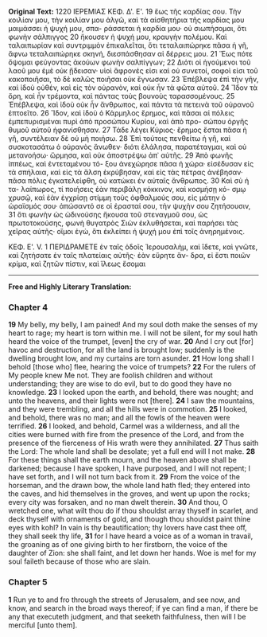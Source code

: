 **Original Text:**
1220 ΙΕΡΕΜΙΑΣ ΚΕΦ. Δ'. Ε'.
19 ἕως τῆς καρδίας σου. Τὴν κοιλίαν μου, τὴν κοιλίαν μου ἀλγῶ,
   καὶ τὰ αἰσθητήρια τῆς καρδίας μου μαιμάσσει ἡ ψυχή μου, σπα-
   ράσσεται ἡ καρδία μου· οὐ σιωπήσομαι, ὅτι φωνὴν σάλπιγγος
20 ἤκουσεν ἡ ψυχή μου, κραυγὴν πολέμου. Καὶ ταλαιπωρίαν καὶ
   συντριμμὸν ἐπικαλεῖται, ὅτι τεταλαιπώρηκε πᾶσα ἡ γῆ, ἄφνω
   τεταλαιπώρηκε σκηνή, διεσπάσθησαν αἱ δέρρεις μου.
21 Ἕως πότε ὄψομαι φεύγοντας ἀκούων φωνὴν σαλπίγγων;
22 Διότι οἱ ἡγούμενοι τοῦ λαοῦ μου ἐμὲ οὐκ ᾔδεισαν· υἱοὶ ἄφρονές
   εἰσι καὶ οὐ συνετοί, σοφοὶ εἰσι τοῦ κακοποιῆσαι, τὸ δὲ καλῶς
   ποιῆσαι οὐκ ἔγνωσαν.
23 Ἐπέβλεψα ἐπὶ τὴν γῆν, καὶ ἰδοὺ οὐθέν, καὶ εἰς τὸν οὐρανὸν,
   καὶ οὐκ ἦν τὰ φῶτα αὐτοῦ.
24 Ἴδον τὰ ὄρη, καὶ ἦν τρέμοντα, καὶ πάντας τοὺς βουνοὺς
   ταρασσομένους.
25 Ἐπέβλεψα, καὶ ἰδοὺ οὐκ ἦν ἄνθρωπος, καὶ πάντα τὰ πετεινὰ
   τοῦ οὐρανοῦ ἐπτοεῖτο.
26 Ἴδον, καὶ ἰδοὺ ὁ Κάρμηλος ἔρημος, καὶ πᾶσαι αἱ πόλεις
   ἐμπεπυρισμέναι πυρὶ ἀπὸ προσώπου Κυρίου, καὶ ἀπὸ προ-
   σώπου ὀργῆς θυμοῦ αὐτοῦ ἠφανίσθησαν.
27 Τάδε λέγει Κύριος· ἔρημος ἔσται πᾶσα ἡ γῆ, συντέλειαν δὲ οὐ
   μὴ ποιήσω.
28 Ἐπὶ τούτοις πενθείτω ἡ γῆ, καὶ συσκοτασάτω ὁ οὐρανὸς
   ἄνωθεν· διότι ἐλάλησα, παρατέταγμαι, καὶ οὐ μετανοήσω·
   ὥρμησα, καὶ οὐκ ἀποστρέψω ἀπ᾿ αὐτῆς.
29 Ἀπὸ φωνῆς ἱππέως, καὶ ἐντεταμένου τό-
   ξου ἀνεχώρησε πᾶσα ἡ χώρα· εἰσέδυσαν εἰς τὰ σπήλαια, καὶ
   εἰς τὰ ἄλση ἐκρύβησαν, καὶ εἰς τὰς πέτρας ἀνέβησαν· πᾶσα
   πόλις ἐγκατελείφθη, οὐ κατώκει ἐν αὐταῖς ἄνθρωπος.
30 Καὶ σὺ ἡ τα-
   λαίπωρος, τί ποιήσεις ἐὰν περιβάλῃ κόκκινον, καὶ κοσμήσῃ κό-
   σμῳ χρυσῷ, καὶ ἐὰν ἐγχρίσῃ στίμμη τοὺς ὀφθαλμούς σου, εἰς
   μάτην ὁ ὡραϊσμός σου· ἀπώσαντό σε οἱ ἐρασταί σου, τὴν ψυχὴν
   σου ζητήσουσιν,
31 ὅτι φωνὴν ὡς ὠδινούσης ἤκουσα τοῦ στεναγμοῦ
   σου, ὡς πρωτοτοκούσης, φωνὴ θυγατρὸς Σιὼν ἐκλυθήσεται, καὶ
   παρήσει τὰς χεῖρας αὐτῆς· οἴμοι ἐγὼ, ὅτι ἐκλείπει ἡ ψυχή μου
   ἐπὶ τοῖς ἀνηρημένοις.

ΚΕΦ. Ε'. V.
1  ΠΕΡΙΔΡΑΜΕΤΕ ἐν ταῖς ὁδοῖς Ἱερουσαλὴμ, καὶ ἴδετε, καὶ
   γνῶτε, καὶ ζητήσατε ἐν ταῖς πλατείαις αὐτῆς· ἐὰν εὕρητε ἄν-
   δρα, εἰ ἔστι ποιῶν κρίμα, καὶ ζητῶν πίστιν, καὶ ἵλεως ἔσομαι

---

**Free and Highly Literary Translation:**

### Chapter 4

**19** My belly, my belly, I am pained! And my soul doth make the senses of my heart to rage; my heart is torn within me. I will not be silent, for my soul hath heard the voice of the trumpet, [even] the cry of war.
**20** And I cry out [for] havoc and destruction, for all the land is brought low; suddenly is the dwelling brought low, and my curtains are torn asunder.
**21** How long shall I behold [those who] flee, hearing the voice of trumpets?
**22** For the rulers of My people knew Me not. They are foolish children and without understanding; they are wise to do evil, but to do good they have no knowledge.
**23** I looked upon the earth, and behold, there was nought; and unto the heavens, and their lights were not [there].
**24** I saw the mountains, and they were trembling, and all the hills were in commotion.
**25** I looked, and behold, there was no man; and all the fowls of the heaven were terrified.
**26** I looked, and behold, Carmel was a wilderness, and all the cities were burned with fire from the presence of the Lord, and from the presence of the fierceness of His wrath were they annihilated.
**27** Thus saith the Lord: The whole land shall be desolate; yet a full end will I not make.
**28** For these things shall the earth mourn, and the heaven above shall be darkened; because I have spoken, I have purposed, and I will not repent; I have set forth, and I will not turn back from it.
**29** From the voice of the horseman, and the drawn bow, the whole land hath fled; they entered into the caves, and hid themselves in the groves, and went up upon the rocks; every city was forsaken, and no man dwelt therein.
**30** And thou, O wretched one, what wilt thou do if thou shouldst array thyself in scarlet, and deck thyself with ornaments of gold, and though thou shouldst paint thine eyes with kohl? In vain is thy beautification; thy lovers have cast thee off, they shall seek thy life,
**31** for I have heard a voice as of a woman in travail, the groaning as of one giving birth to her firstborn, the voice of the daughter of Zion: she shall faint, and let down her hands. Woe is me! for my soul faileth because of those who are slain.

### Chapter 5

**1** Run ye to and fro through the streets of Jerusalem, and see now, and know, and search in the broad ways thereof; if ye can find a man, if there be any that executeth judgment, and that seeketh faithfulness, then will I be merciful [unto them].